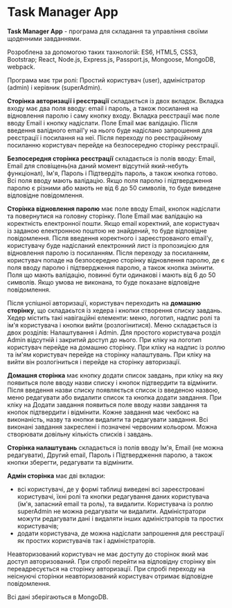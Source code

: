 # Task Manager App

  <strong>Task Manager App</strong> - програма для складання та управління своїми щоденними завданнями.

Розроблена за допомогою таких тахнологій: ES6, HTML5, CSS3, Bootstrap; React, Node.js, Express.js, Passport.js, Mongoose, MongoDB, webpack.

Програма має три ролі: Простий користувач (user), адміністратор (admin) і керівник (superAdmin).

<strong>Сторінка авторизації і реєстрації</strong> складається із двох вкладок. Вкладка входу має два поля вводу: email і пароль, а також посилання на відновлення паролю і саму кнопку входу. Вкладка реєстрації має поле вводу Email і кнопку надіслати. Поле Email має валідацію. Після введення валідного email'у на нього буде надіслано запрошення для реєстрації і посилання на неї. Після переходу по реєстраційному посиланню користувач перейде на безпосередню сторінку реєстрації. 

<strong>Безпосередня сторінка реєстрації</strong> складається із полів вводу: Email, Email для сповіщень(на даний момент відсутній який-небуть функціонал), Ім'я, Пароль і Підтвердіть пароль, а також кнопка готово. Всі поля вводу мають валідацію. Якщо поля паролю і підтвердження паролю є різними або мають не від 6 до 50 символів, то буде виведене відповідне повідомлення.

<strong>Сторінка відновлення паролю</strong> має поле вводу Email, кнопок надіслати та повернутися на головну сторінку. Поле Email має валідацію на коректність електронної пошти. Якщо email коректний, але користувач із заданою електронною поштою не знайдений, то буде відповідне повідомлення. Після введення коректного і зареєстрованого email'у, користувачу буде надісланий електронний лист із пропозицією для відновлення паролю із посиланням. Після переходу за посиланням, користувач попаде на безпосередню сторінку відновлення паролю, де є поля вводу паролю і підтвердження паролю, а також кнопка змінити. Поля що мають валідацію, повинні бути одинакові і мають від 6 до 50 символів.  Якщо умова не виконана, то буде показане відповідне повідомлення.

Після успішної авторизації, користувач переходить на <strong>домашню сторінку</strong>, що складаєьтся із хедера і кнопки створення списку завдань. Хедер містить такі навігаційні елементи: меню, логотип, надпис ролі та ім'я користувача і кнопки вийти (розлогінитися). Меню складається із двох розділів: Налаштування і Admin. Для простого користувача розділ Admin відсутній і закритий доступ до нього. При кліку на логотип користувач перейде на домашню сторінку. При кліку на надпис із роллю та ім'ям користувач перейде на сторінку налаштувань. При кліку на вийти він розлогіниться і перейде на сторінку авторизації.

<strong>Домашня сторінка</strong> має кнопку додати список завдань, при кліку на яку появиться поле вводу назви списку і кнопок підтвердити та відмінити. Після введення назви списку появляється список із введеною назвою, меню редагувати або видалити список та кнопка додати завдання. При кліку на Додати завдання появиться поле вводу назви завдання та кнопок підтвердити і відмінити. Кожне завдання має чекбокс на виконаність, назву та кнопки видалити та редагувати завдання. Всі виконані завдання закреслені і позначені червоним кольором. Можна створювати довільну кількість списків і завдань.

<strong>Сторінка налаштувань</strong> складається із полів вводу Ім'я, Email (не можна редагувати), Другий email, Пароль і Підтвердження паролю, а також кнопки зберегти, редагувати та відмінити.

<strong>Адмін сторінка</strong> має дві вкладки: 
- всі користувачі, де у формі таблиці виведені всі зареєстровані користувачі, їхні ролі та кнопки редагування даних користувача (ім'я, запасний email та роль), та видалити. Користувача із роллю superAdmin не можна редагувати чи видалити. Адміністратори можути редагувати дані і видаляти інших адміністраторів та простих користувачів;
- додати користувача, де можна надіслати запрошення для реєстрації як простих користувачів так і адміністраторів.

Неавторизований користувач не має доступу до сторінок який має доступ авторизований. При спробі перейти на відповідну сторінку він переадресується на сторінку авторизації. При спробі переходу на неіснуючі сторінки неавторизований користувач отримає відповідне повідомлення.

Всі дані зберігаються в MongoDB.


